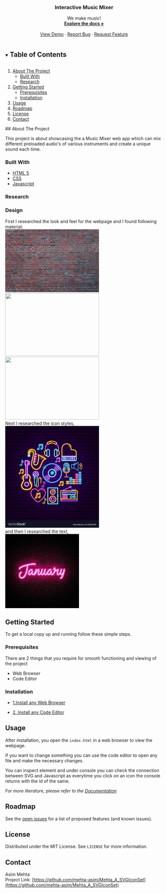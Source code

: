 <!-- PROJECT LOGO -->
<br />
<p align="center">
  <a href="https://github.com/mehta-asim/Mehta_A_InteractiveMusicMixer">
    <!-- <img src="images/logo.svg" alt="Logo" width="110" height="165"> -->
  </a>

  <h3 align="center">Interactive Music Mixer</h3>

  <p align="center">
    We make music!
    <br />
    <a href="https://github.com/mehta-asim/Mehta_A_InteractiveMusicMixer"><strong>Explore the docs »</strong></a>
    <br />
    <br />
    <a href="https://github.com/mehta-asim/Mehta_A_InteractiveMusicMixer">View Demo</a>
    ·
    <a href="https://github.com/mehta-asim/Mehta_A_InteractiveMusicMixer/issues">Report Bug</a>
    ·
    <a href="https://github.com/mehta-asim/Mehta_A_InteractiveMusicMixer/issues">Request Feature</a>
  </p>
</p>



<!-- TABLE OF CONTENTS -->
<details open="open">
  <summary><h2 style="display: inline-block">Table of Contents</h2></summary>
  <ol>
    <li>
      <a href="#about-the-project">About The Project</a>
      <ul>
        <li><a href="#built-with">Built With</a></li>
        <li><a href="research">Research</a></li>
      </ul>
    </li>
    <li>
      <a href="#getting-started">Getting Started</a>
      <ul>
        <li><a href="#prerequisites">Prerequisites</a></li>
        <li><a href="#installation">Installation</a></li>
      </ul>
    </li>
    <li><a href="#usage">Usage</a></li>
    <li><a href="#roadmap">Roadmap</a></li>
    <li><a href="#license">License</a></li>
    <li><a href="#contact">Contact</a></li>
  </ol>
</details>
## About The Project

This project is about showcasing the a Music Mixer web app which can mix different preloaded audio's of various instruments
and create a unique sound each time. 

### Built With

* [HTML 5](https://www.w3.org/TR/2008/WD-html5-20080122/)
* [CSS](https://www.w3.org/Style/CSS/Overview.en.html)
* [Javascript](https://www.w3schools.com/js/DEFAULT.asp)

### Research

<h3>Design</h3>
First I researched the look and feel for the webpage and I found following material:<br>
<img src="assets/Design-ref/brick-wall-1.jpg" width="300" height="200">
<img src="assets/Design-ref/brick-wall-2.jpg" width="300" height="200">
<img src="assets/Design-ref/brick-wall-3.jpg" width="300" height="200">
<br>
Next I researched the icon styles,<br>
<img src="assets/Design-ref/icon-reference-1.jpg" width="300" height="324">
<br>
and then I researched the text,<br>
<img src="assets/Design-ref/text-reference.jpg" width="236" height="236">


<!-- GETTING STARTED -->
## Getting Started

To get a local copy up and running follow these simple steps.

### Prerequisites

There are 2 things that you require for smooth functioning and viewing of the project<br>
<ul>
  <li>Web Browser</li>
  <li>Code Editor</li>
</ul>

### Installation

* [1.Install any Web Browser](https://www.google.com/search?q=download-web-browser)

* [2. Install any Code Editor](https://www.google.com/search?q=download-code-editor)

<!-- USAGE EXAMPLES -->
## Usage

After installation, you open the <code>index.html</code> in a web browser to view the webpage.

If you want to change something you can use the code editor to open any file and make the necessary changes.

You can inspect element and under console you can check the connection between SVG and Javascript as everytime you click on an icon the console returns with the id of the same.

_For more literature, please refer to the [Documentation](https://www.w3schools.com/html/html_editors.asp)_

<!-- ROADMAP -->
## Roadmap

See the [open issues](https://github.com/mehta-asim/Mehta_A_SVGIconSet/issues) for a list of proposed features (and known issues).

<!-- LICENSE -->
## License

Distributed under the MIT License. See `LICENSE` for more information.

<!-- CONTACT -->
## Contact
Asim Mehta<br>
Project Link: [https://github.com/mehta-asim/Mehta_A_SVGIconSet](https://github.com/mehta-asim/Mehta_A_SVGIconSet)
